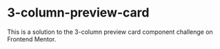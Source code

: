 # 3-column-preview-card
This is a solution to the 3-column preview card component challenge on Frontend Mentor.
